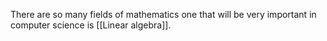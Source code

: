 There are so many fields of mathematics one that will be very important in computer science is [[Linear algebra]].